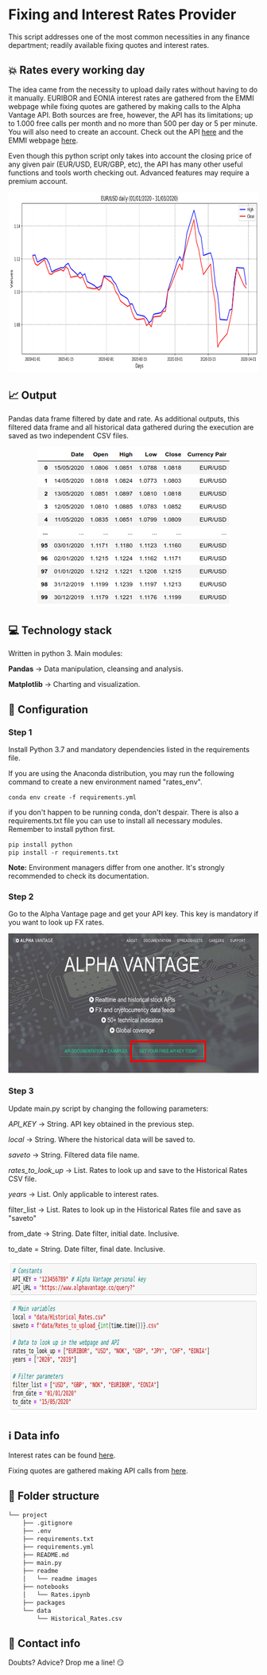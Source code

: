 # Fixing and Interest Rates Provider

This script addresses one of the most common necessities in any finance department; readily available fixing quotes and interest rates.

## :boom: Rates every working day

The idea came from the necessity to upload daily rates without having to do it manually. EURIBOR and EONIA interest rates are gathered from the EMMI webpage while fixing quotes are gathered by making calls to the Alpha Vantage API. Both sources are free, however, the API has its limitations; up to 1.000 free calls per month and no more than 500 per day or 5 per minute. You will also need to create an account. Check out the API [here](https://www.alphavantage.co/ "Alpha Vantage") and the EMMI webpage [here](https://www.emmi-benchmarks.eu/emmi/ "European Money Markets Institute").

Even though this python script only takes into account the closing price of any given pair (EUR/USD, EUR/GBP, etc), the API has many other useful functions and tools worth checking out. Advanced features may require a premium account.

<p align="center">
  <img width="881" height="361" src="readme/EURUSD_chart.png">
</p>

## :chart_with_upwards_trend: Output
Pandas data frame filtered by date and rate. As additional outputs, this filtered data frame and all historical data gathered during the execution are saved as two independent CSV files.

<p align="center">
  <img width="389" height="322" src="readme/eurusd_table.png">
</p>

## :computer: Technology stack
Written in python 3. Main modules:

**Pandas** -> Data manipulation, cleansing and analysis.

**Matplotlib** -> Charting and visualization.

## :wrench: Configuration
### Step 1

Install Python 3.7 and mandatory dependencies listed in the requirements file.

If you are using the Anaconda distribution, you may run the following command to create a new environment named "rates_env".

```
conda env create -f requirements.yml
```

if you don't happen to be running conda, don't despair. There is also a requirements.txt file you can use to install all necessary modules. Remember to install python first.
```
pip install python
pip install -r requirements.txt
```

**Note:** Environment managers differ from one another. It's strongly recommended to check its documentation.

### Step 2
Go to the Alpha Vantage page and get your API key. This key is mandatory if you want to look up FX rates.

<p align="center">
  <img width="613" height="280" src="readme/alpha.png">
</p>

### Step 3
Update main.py script by changing the following parameters:

*API_KEY* -> String. API key obtained in the previous step.

*local* -> String. Where the historical data will be saved to. 

*saveto* -> String. Filtered data file name.

*rates_to_look_up* -> List. Rates to look up and save to the Historical Rates CSV file. 

*years* -> List. Only applicable to interest rates. 

filter_list -> List. Rates to look up in the Historical Rates file and save as "saveto"

from_date -> String. Date filter, initial date. Inclusive.

to_date = String. Date filter, final date. Inclusive.

<p align="center">
  <img width="792" height="306" src="readme/params.png">
</p>


## :information_source: Data info

Interest rates can be found [here](https://www.emmi-benchmarks.eu/emmi/ "European Money Markets Institute").

Fixing quotes are gathered making API calls from [here](https://www.alphavantage.co/ "Alpha Vantage").


## :file_folder: Folder structure
```
└── project
    ├── .gitignore
    ├── .env
    ├── requirements.txt
    ├── requirements.yml
    ├── README.md
    ├── main.py
    ├── readme
    │   └── readme images
    ├── notebooks
    │   └── Rates.ipynb
    ├── packages
    └── data
        └── Historical_Rates.csv
```

## :love_letter: Contact info
Doubts? Advice?  Drop me a line! :smirk:
